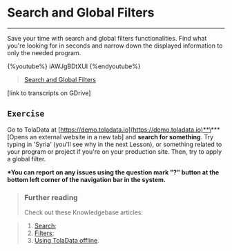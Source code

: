 # Search and Global Filters

---

Save your time with search and global filters functionalities. Find what you're looking for in seconds and narrow down the displayed information to only the needed program.

{%youtube%} iAWJgBDtXUI {%endyoutube%}  
> [Search and Global Filters](https://www.youtube.com/embed/iAWJgBDtXUI?rel=0)

\[link to transcripts on GDrive\]

## `Exercise`

Go to TolaData at [https://demo.toladata.io](https://demo.toladata.io)**\*** \[Opens an external website in a new tab\] and **search for something**. Try typing in 'Syria' \(you'll see why in the next Lesson\), or something related to your program or project if you're on your production site. Then, try to apply a global filter.

**\*You can report on any issues using the question mark "?" button at the bottom left corner of the navigation bar in the system.**

### 

> ### Further reading
> Check out these Knowledgebase articles: 


> 1. [Search](https://help.toladata.com/5-navigation/search.html);
> 2. [Filters](https://help.toladata.com/5-navigation/filters.html);
> 3. [Using TolaData offline](https://help.toladata.com/offline-use-of-toladata.html).



